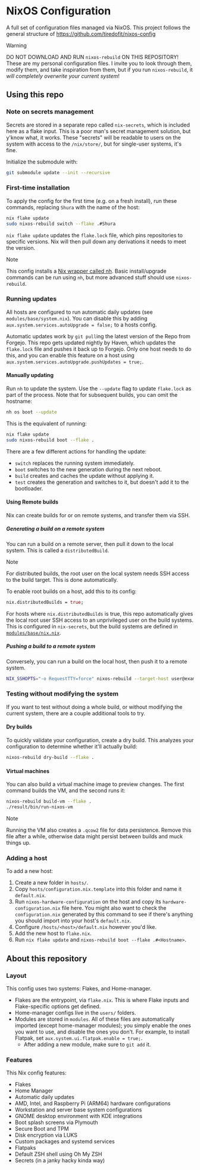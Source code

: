 # NixOS Configuration

A full set of configuration files managed via NixOS. This project follows the general structure of https://github.com/tiredofit/nixos-config

> [!WARNING]
> DO NOT DOWNLOAD AND RUN `nixos-rebuild` ON THIS REPOSITORY! These are my personal configuration files. I invite you to look through them, modify them, and take inspiration from them, but if you run `nixos-rebuild`, it _will completely overwrite your current system_!

## Using this repo

### Note on secrets management

Secrets are stored in a separate repo called `nix-secrets`, which is included here as a flake input. This is a poor man's secret management solution, but y'know what, it works. These "secrets" will be readable to users on the system with access to the `/nix/store/`, but for single-user systems, it's fine.

Initialize the submodule with:

```sh
git submodule update --init --recursive
```

### First-time installation

To apply the config for the first time (e.g. on a fresh install), run these commands, replacing `Shura` with the name of the host:

```sh
nix flake update
sudo nixos-rebuild switch --flake .#Shura
``` 

`nix flake update` updates the `flake.lock` file, which pins repositories to specific versions. Nix will then pull down any derivations it needs to meet the version.

> [!NOTE]
> This config installs a [Nix wrapper called nh](https://github.com/viperML/nh). Basic install/upgrade commands can be run using `nh`, but more advanced stuff should use `nixos-rebuild`.

### Running updates

All hosts are configured to run automatic daily updates (see `modules/base/system.nix`). You can disable this by adding `aux.system.services.autoUpgrade = false;` to a hosts config.

Automatic updates work by `git pull`ing the latest version of the Repo from Forgejo. This repo gets updated nightly by Haven, which updates the `flake.lock` file and pushes it back up to Forgejo. Only one host needs to do this, and you can enable this feature on a host using `aux.system.services.autoUpgrade.pushUpdates = true;`.

#### Manually updating

Run `nh` to update the system. Use the `--update` flag to update `flake.lock` as part of the process. Note that for subsequent builds, you can omit the hostname:

```sh
nh os boot --update
```

This is the equivalent of running:

```sh 
nix flake update
sudo nixos-rebuild boot --flake .
```

There are a few different actions for handling the update:

- `switch` replaces the running system immediately.
- `boot` switches to the new generation during the next reboot.
- `build` creates and caches the update without applying it.
- `test` creates the generation and switches to it, but doesn't add it to the bootloader.

#### Using Remote builds

Nix can create builds for or on remote systems, and transfer them via SSH.

##### Generating a build on a remote system

You can run a build on a remote server, then pull it down to the local system. This is called a `distributedBuild`.

> [!NOTE]
> For distributed builds, the root user on the local system needs SSH access to the build target. This is done automatically.

To enable root builds on a host, add this to its config:

```nix
nix.distributedBuilds = true;
```

For hosts where `nix.distributedBuilds` is true, this repo automatically gives the local root user SSH access to an unprivileged user on the build systems. This is configured in `nix-secrets`, but the build systems are defined in [`modules/base/nix.nix`](https://github.com/8bitbuddhist/nix-configuration/blob/b816d821636f9d30be905af80fe578c25ce74b92/modules/base/nix.nix#L41).

##### Pushing a build to a remote system

Conversely, you can run a build on the local host, then push it to a remote system.

```sh
NIX_SSHOPTS="-o RequestTTY=force" nixos-rebuild --target-host user@example.com --use-remote-sudo switch
```

### Testing without modifying the system

If you want to test without doing a whole build, or without modifying the current system, there are a couple additional tools to try.

#### Dry builds

To quickly validate your configuration, create a dry build. This analyzes your configuration to determine whether it'll actually build:

```zsh
nixos-rebuild dry-build --flake .
```

#### Virtual machines

You can also build a virtual machine image to preview changes. The first command builds the VM, and the second runs it:

```zsh
nixos-rebuild build-vm --flake .
./result/bin/run-nixos-vm
```

> [!NOTE]
> Running the VM also creates a `.qcow2` file for data persistence. Remove this file after a while, otherwise data might persist between builds and muck things up.

### Adding a host

To add a new host:

1. Create a new folder in `hosts/`.
2. Copy `hosts/configuration.nix.template` into this folder and name it `default.nix`. 
3. Run `nixos-hardware-configuration` on the host and copy its `hardware-configuration.nix` file here. You might also want to check the `configuration.nix` generated by this command to see if there's anything you should import into your host's `default.nix`.
4. Configure `/hosts/<host>/default.nix` however you'd like.
5. Add the new host to `flake.nix`.
5. Run `nix flake update` and `nixos-rebuild boot --flake .#<Hostname>`.

## About this repository

### Layout

This config uses two systems: Flakes, and Home-manager.

- Flakes are the entrypoint, via `flake.nix`. This is where Flake inputs and Flake-specific options get defined.
- Home-manager configs live in the `users/` folders.
- Modules are stored in `modules`. All of these files are automatically imported (except home-manager modules); you simply enable the ones you want to use, and disable the ones you don't. For example, to install Flatpak, set `aux.system.ui.flatpak.enable = true;`.
    - After adding a new module, make sure to `git add` it.

### Features

This Nix config features:

- Flakes
- Home Manager
- Automatic daily updates
- AMD, Intel, and Raspberry Pi (ARM64) hardware configurations
- Workstation and server base system configurations
- GNOME desktop environment with KDE integrations
- Boot splash screens via Plymouth
- Secure Boot and TPM
- Disk encryption via LUKS
- Custom packages and systemd services
- Flatpaks
- Default ZSH shell using Oh My ZSH
- Secrets (in a janky hacky kinda way)

